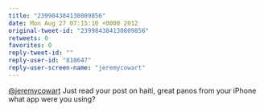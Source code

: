```yaml
---
title: "239984384130809856"
date: Mon Aug 27 07:15:10 +0000 2012
original-tweet-id: "239984384130809856"
retweets: 0
favorites: 0
reply-tweet-id: ""
reply-user-id: "818647"
reply-user-screen-name: "jeremycowart"
---
```

<a href="https://twitter.com/jeremycowart">@jeremycowart</a> Just read your post on haiti, great panos from your iPhone what app were you using?
